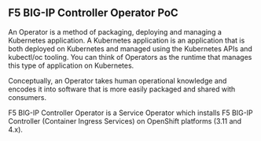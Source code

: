 ## F5 BIG-IP Controller Operator PoC

An Operator is a method of packaging, deploying and managing a Kubernetes application. A Kubernetes application is an application that is both deployed on Kubernetes and managed using the Kubernetes APIs and kubectl/oc tooling. You can think of Operators as the runtime that manages this type of application on Kubernetes. 

Conceptually, an Operator takes human operational knowledge and encodes it into software that is more easily packaged and shared with consumers. 

F5 BIG-IP Controller Operator is a Service Operator which installs F5 BIG-IP Controller (Container Ingress Services) on OpenShift platforms (3.11 and 4.x).

